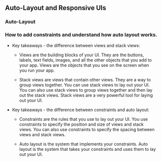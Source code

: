 ## Auto-Layout and Responsive UIs

### Auto-Layout

### How to add constraints and understand how auto layout works.

* Key takeaways - the difference between views and stack views:

    * Views are the building blocks of your UI. They are the buttons, labels, text fields, images, and all the other objects that you add to your app. Views are the objects that you see on the screen when you run your app.
    
    * Stack views are views that contain other views. They are a way to group views together. You can use stack views to lay out your UI. You can also use stack views to group views together and then lay out the stack views. Stack views are a very powerful tool for laying out your UI. 

* Key takeaways - the difference between constraints and auto layout: 

    * Constraints are the rules that you use to lay out your UI. You use constraints to specify the position and size of views and stack views. You can also use constraints to specify the spacing between views and stack views. 

    * Auto layout is the system that implements your constraints. Auto layout is the system that takes your constraints and uses them to lay out your UI.


